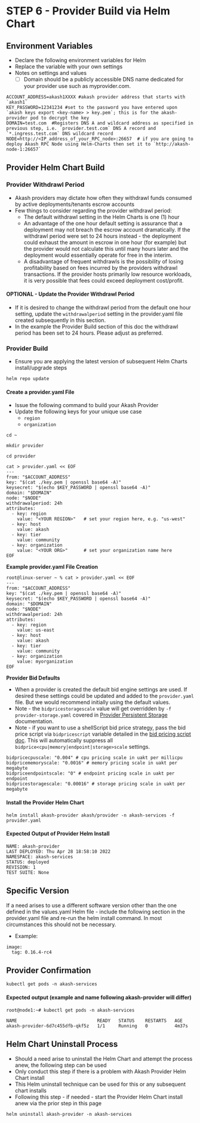 # STEP 6 - Provider Build via Helm Chart

## **Environment Variables**

* Declare the following environment variables for Helm
* Replace the variable  with your own settings
* Notes on settings and values
  * [ ] Domain should be a publicly accessible DNS name dedicated for your provider use such as myprovider.com.

```
ACCOUNT_ADDRESS=akash1XXXX #akash provider address that starts with `akash1`
KEY_PASSWORD=12341234 #set to the password you have entered upon `akash keys export <key-name> > key.pem`; this is for the akash-provider pod to decrypt the key
DOMAIN=test.com  #Registers DNS A and wildcard address as specified in previous step, i.e. `provider.test.com` DNS A record and `*.ingress.test.com` DNS wildcard record
NODE=http://<IP_address_of_your_RPC_node>:26657  # if you are going to deploy Akash RPC Node using Helm-Charts then set it to `http://akash-node-1:26657`
```

## **Provider Helm Chart Build**

### **Provider Withdrawl Period**

* Akash providers may dictate how often they withdrawl funds consumed by active deployments/tenants escrow accounts
* Few things to consider regarding the provider withdrawl period:
  * The default withdrawl setting in the Helm Charts is one (1) hour
  * An advantage of the one hour default setting is assurance that a deployment may not breach the escrow account dramatically.  If the withdrawl period were set to 24 hours instead - the deployment could exhaust the amount in escrow in one hour (for example) but the provider would not calculate this until many hours later and the deployment would essentially operate for free in the interim.
  * A disadvantage of frequent withdrawls is the possibility of losing profitability based on fees incurred by the providers withdrawl transactions.  If the provider hosts primarily low resource workloads, it is very possible that fees could exceed deployment cost/profit.

#### OPTIONAL - Update the Provider Withdrawl Period

* If it is desired to change the withdrawl period from the default one hour setting, update the `withdrawalperiod` setting in the provider.yaml file created subsequently in this section.
* In the example the Provider Build section of this doc the withdrawl period has been set to 24 hours.  Please adjust as preferred.

### **Provider Build**

* Ensure you are applying the latest version of subsequent Helm Charts install/upgrade steps

```
helm repo update
```

#### Create a provider.yaml File

* Issue the following command to build your Akash Provider
* Update the following keys for your unique use case
  * `region`
  * `organization`

```
cd ~

mkdir provider

cd provider

cat > provider.yaml << EOF
---
from: "$ACCOUNT_ADDRESS"
key: "$(cat ./key.pem | openssl base64 -A)"
keysecret: "$(echo $KEY_PASSWORD | openssl base64 -A)"
domain: "$DOMAIN"
node: "$NODE"
withdrawalperiod: 24h
attributes:
  - key: region
    value: "<YOUR REGION>"   # set your region here, e.g. "us-west"
  - key: host
    value: akash
  - key: tier
    value: community
  - key: organization
    value: "<YOUR ORG>"      # set your organization name here
EOF
```

**Example provider.yaml File Creation**

```
root@linux-server ~ % cat > provider.yaml << EOF
---
from: "$ACCOUNT_ADDRESS"
key: "$(cat ./key.pem | openssl base64 -A)"
keysecret: "$(echo $KEY_PASSWORD | openssl base64 -A)"
domain: "$DOMAIN"
node: "$NODE"
withdrawalperiod: 24h
attributes:
  - key: region
    value: us-east
  - key: host
    value: akash
  - key: tier
    value: community
  - key: organization
    value: myorganization
EOF
```

**Provider Bid Defaults**

* When a provider is created the default bid engine settings are used.  If desired these settings could be updated and added to the `provider.yaml` file.  But we would recommend initially using the default values.
* Note -  the `bidpricestoragescale` value will get overridden by `-f provider-storage.yaml` covered in [Provider Persistent Storage](../helm-based-provider-persistent-storage-enablement/) documentation.
* Note -  if you want to use a shellScript bid price strategy, pass the bid price script via `bidpricescript` variable detailed in the [bid pricing script doc](../akash-provider-bid-pricing/).  This will automatically suppress all `bidprice<cpu|memory|endpoint|storage>scale` settings.

```
bidpricecpuscale: "0.004" # cpu pricing scale in uakt per millicpu
bidpricememoryscale: "0.0016" # memory pricing scale in uakt per megabyte
bidpriceendpointscale: "0" # endpoint pricing scale in uakt per endpoint
bidpricestoragescale: "0.00016" # storage pricing scale in uakt per megabyte
```

#### **Install the Provider Helm Chart**

```
helm install akash-provider akash/provider -n akash-services -f provider.yaml
```

#### **Expected Output of Provider Helm Install**

```
NAME: akash-provider
LAST DEPLOYED: Thu Apr 28 18:58:10 2022
NAMESPACE: akash-services
STATUS: deployed
REVISION: 1
TEST SUITE: None
```

## Specific Version

If a need arises to use a different software version other than the one defined in the values.yaml Helm file - include the following section in the provider.yaml file and re-run the helm install command. In most circumstances this should not be necessary.

* Example:

```
image:
  tag: 0.16.4-rc4
```

## **Provider Confirmation**

```
kubectl get pods -n akash-services
```

#### **Expected output (example and name following akash-provider will differ)**

```
root@node1:~# kubectl get pods -n akash-services

NAME                              READY   STATUS    RESTARTS   AGE
akash-provider-6d7c455dfb-qkf5z   1/1     Running   0          4m37s
```



## Helm Chart Uninstall Process

* Should a need arise to uninstall the Helm Chart and attempt the process anew, the following step can be used
* Only conduct this step if there is a problem with Akash Provider Helm Chart install
* This Helm uninstall technique can be used for this or any subsequent chart installs
* Following this step - if needed - start the Provider Helm Chart install anew via the prior step in this page

```
helm uninstall akash-provider -n akash-services
```
